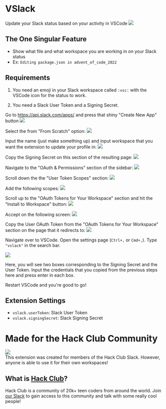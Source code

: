 # VSlack

Update your Slack status based on your activity in VSCode
<img src="https://cloud-otr2sd9a1-hack-club-bot.vercel.app/0image.png" align=center/>

## The One Singular Feature

- Show what file and what workspace you are working in on your Slack status
- Ex: `Editing package.json in advent_of_code_2022` 

## Requirements

1. You need an emoji in your Slack workspace called `:vsc:` with the VSCode icon for the status to work.

2. You need a Slack User Token and a Signing Secret.

Go to https://api.slack.com/apps/ and press that shiny "Create New App" button
![](https://cloud-izu52zfib-hack-club-bot.vercel.app/0image.png)

Select the from "From Scratch" option:
![](https://cloud-fwxcwxvaq-hack-club-bot.vercel.app/0image.png)

Input the name (just make something up) and input workspace that you want the extension to update your profile in: 
![](https://cloud-fwxcwxvaq-hack-club-bot.vercel.app/1image.png)

Copy the Signing Secret on this section of the resulting page:
![](https://cloud-fwxcwxvaq-hack-club-bot.vercel.app/2image.png)

Navigate to the "OAuth & Permissions" section of the sidebar:
![](https://cloud-fwxcwxvaq-hack-club-bot.vercel.app/3image.png)

Scroll down the the "User Token Scopes" section:
![](https://cloud-fwxcwxvaq-hack-club-bot.vercel.app/4image.png)

Add the following scopes:
![](https://cloud-fwxcwxvaq-hack-club-bot.vercel.app/5image.png)

Scroll up to the "OAuth Tokens for Your Workspace" section and hit the "Install to Workspace" button:
![](https://cloud-fwxcwxvaq-hack-club-bot.vercel.app/6image.png)

Accept on the following screen:
![](https://cloud-fwxcwxvaq-hack-club-bot.vercel.app/7image.png)

Copy the User OAuth Token from the "OAuth Tokens for Your Workspace" section on the page that it redirects to:
![](https://cloud-fwxcwxvaq-hack-club-bot.vercel.app/8image.png)


Navigate over to VSCode. Open the settings page (`Ctrl+,` or `Cmd+,`). Type `"vslack"` in the search bar.

![](https://cloud-mpx2npspn-hack-club-bot.vercel.app/0image.png)

Here, you will see two boxes corresponding to the Signing Secret and the User Token. Input the credentials that you copied from the previous steps here and press enter in each box.

Restart VSCode and you're good to go!

## Extension Settings

* `vslack.userToken`: Slack User Token
* `vslack.signingSecret`: Slack Signing Secret

# Made for the Hack Club Community

<img src="https://assets.hackclub.com/flag-standalone.png" align="center"/>

<br>
This extension was created for members of the Hack Club Slack. However, anyone is able to use it for their own workspaces!

## What is [Hack Club](https://hackclub.com)? 
Hack Club is a community of 20k+ teen coders from around the world. Join [our Slack](https://hackclub.com/slack/) to gain access to this community and talk with some really cool people!